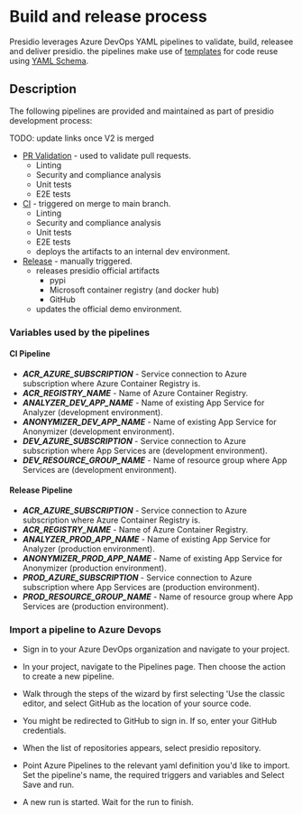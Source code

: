 # Build and release process

Presidio leverages Azure DevOps YAML pipelines to validate, build, releasee and deliver presidio. the pipelines make use of [templates](https://docs.microsoft.com/en-us/azure/devops/pipelines/process/templates?view=azure-devops) for code reuse using [YAML Schema](https://docs.microsoft.com/en-us/azure/devops/pipelines/yaml-schema?view=azure-devops&tabs=schema).

## Description

The following pipelines are provided and maintained as part of presidio development process:

TODO: update links once V2 is merged

* [PR Validation](https://github.com/microsoft/presidio/blob/V2/azure-pipelines.yml) - used to validate pull requests.
    * Linting
    * Security and compliance analysis
    * Unit tests
    * E2E tests
* [CI](https://github.com/microsoft/presidio/blob/V2/azure-pipelines-ci.yml) - triggered on merge to main branch.
    * Linting
    * Security and compliance analysis
    * Unit tests
    * E2E tests
    * deploys the artifacts to an internal dev environment.
* [Release](https://github.com/microsoft/presidio/blob/V2/azure-pipelines.yml) - manually triggered.
    * releases presidio official artifacts
        * pypi
        * Microsoft container registry (and docker hub)
        * GitHub
    * updates the official demo environment.

### Variables used by the pipelines

#### CI Pipeline
* ***ACR_AZURE_SUBSCRIPTION*** - Service connection to Azure subscription where Azure Container Registry is.
* ***ACR_REGISTRY_NAME*** - Name of Azure Container Registry.
* ***ANALYZER_DEV_APP_NAME*** - Name of existing App Service for Analyzer (development environment).
* ***ANONYMIZER_DEV_APP_NAME*** - Name of existing App Service for Anonymizer (development environment).
* ***DEV_AZURE_SUBSCRIPTION*** - Service connection to Azure subscription where App Services are (development environment).
* ***DEV_RESOURCE_GROUP_NAME*** - Name of resource group where App Services are (development environment).

#### Release Pipeline
* ***ACR_AZURE_SUBSCRIPTION*** - Service connection to Azure subscription where Azure Container Registry is.
* ***ACR_REGISTRY_NAME*** - Name of Azure Container Registry.
* ***ANALYZER_PROD_APP_NAME*** - Name of existing App Service for Analyzer (production environment).
* ***ANONYMIZER_PROD_APP_NAME*** - Name of existing App Service for Anonymizer (production environment).
* ***PROD_AZURE_SUBSCRIPTION*** - Service connection to Azure subscription where App Services are (production environment).
* ***PROD_RESOURCE_GROUP_NAME*** - Name of resource group where App Services are (production environment).

### Import a pipeline to Azure Devops

* Sign in to your Azure DevOps organization and navigate to your project.

* In your project, navigate to the Pipelines page. Then choose the action to create a new pipeline.

* Walk through the steps of the wizard by first selecting 'Use the classic editor, and select GitHub as the location of your source code.

* You might be redirected to GitHub to sign in. If so, enter your GitHub credentials.

* When the list of repositories appears, select presidio repository.

* Point Azure Pipelines to the relevant yaml definition you'd like to import. Set the pipeline's name, the required triggers and variables and Select Save and run.

* A new run is started. Wait for the run to finish.
